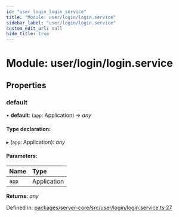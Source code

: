 ```yaml
---
id: "user_login_login_service"
title: "Module: user/login/login.service"
sidebar_label: "user/login/login.service"
custom_edit_url: null
hide_title: true
---
```


# Module: user/login/login.service

## Properties

### default

• **default**: (`app`: Application) => *any*

#### Type declaration:

▸ (`app`: Application): *any*

#### Parameters:

| Name | Type |
| :------ | :------ |
| `app` | Application |

**Returns:** *any*

Defined in: [packages/server-core/src/user/login/login.service.ts:27](https://github.com/xr3ngine/xr3ngine/blob/7e8e151f1/packages/server-core/src/user/login/login.service.ts#L27)
